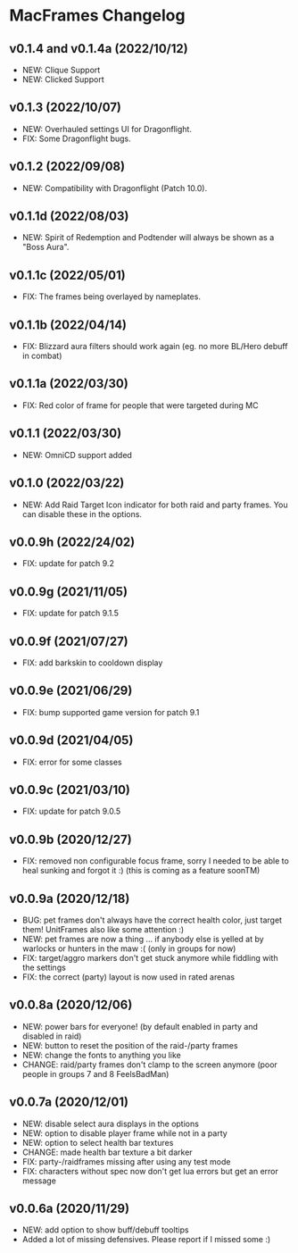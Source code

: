 # MacFrames Changelog

## v0.1.4 and v0.1.4a (2022/10/12)
* NEW: Clique Support
* NEW: Clicked Support

## v0.1.3 (2022/10/07)
* NEW: Overhauled settings UI for Dragonflight.
* FIX: Some Dragonflight bugs.

## v0.1.2 (2022/09/08)
* NEW: Compatibility with Dragonflight (Patch 10.0).

## v0.1.1d (2022/08/03)
* NEW: Spirit of Redemption and Podtender will always be shown as a "Boss Aura".

## v0.1.1c (2022/05/01)
* FIX: The frames being overlayed by nameplates.

## v0.1.1b (2022/04/14)
* FIX: Blizzard aura filters should work again (eg. no more BL/Hero debuff in combat)

## v0.1.1a (2022/03/30)
* FIX: Red color of frame for people that were targeted during MC

## v0.1.1 (2022/03/30)
* NEW: OmniCD support added

## v0.1.0 (2022/03/22)
* NEW: Add Raid Target Icon indicator for both raid and party frames. You can disable these in the options.

## v0.0.9h (2022/24/02)
* FIX: update for patch 9.2

## v0.0.9g (2021/11/05)
* FIX: update for patch 9.1.5

## v0.0.9f (2021/07/27)
* FIX: add barkskin to cooldown display

## v0.0.9e (2021/06/29)
* FIX: bump supported game version for patch 9.1

## v0.0.9d (2021/04/05)
* FIX: error for some classes

## v0.0.9c (2021/03/10)
* FIX: update for patch 9.0.5

## v0.0.9b (2020/12/27)
* FIX: removed non configurable focus frame, sorry I needed to be able to heal sunking and forgot it :) (this is coming as a feature soonTM)

## v0.0.9a (2020/12/18)
* BUG: pet frames don't always have the correct health color, just target them! UnitFrames also like some attention :)
* NEW: pet frames are now a thing ... if anybody else is yelled at by warlocks or hunters in the maw :( (only in groups for now)
* FIX: target/aggro markers don't get stuck anymore while fiddling with the settings
* FIX: the correct (party) layout is now used in rated arenas

## v0.0.8a (2020/12/06)
* NEW: power bars for everyone! (by default enabled in party and disabled in raid)
* NEW: button to reset the position of the raid-/party frames
* NEW: change the fonts to anything you like
* CHANGE: raid/party frames don't clamp to the screen anymore (poor people in groups 7 and 8 FeelsBadMan)

## v0.0.7a (2020/12/01)
* NEW: disable select aura displays in the options
* NEW: option to disable player frame while not in a party
* NEW: option to select health bar textures
* CHANGE: made health bar texture a bit darker
* FIX: party-/raidframes missing after using any test mode
* FIX: characters without spec now don't get lua errors but get an error message

## v0.0.6a (2020/11/29)
* NEW: add option to show buff/debuff tooltips
* Added a lot of missing defensives. Please report if I missed some :)